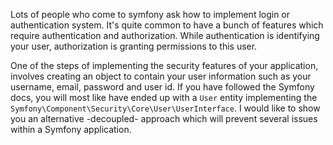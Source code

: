 [//]: # (TITLE: Decoupling Your Security User)
[//]: # (DATE: 2017-01-01T00:00:00+01:00)
[//]: # (TAGS: symfony, security, php, data transfer object)

Lots of people who come to symfony ask how to implement login or authentication system. It's quite common to have a
bunch of features which require authentication and authorization. While authentication is identifying your user,
authorization is granting permissions to this user.

One of the steps of implementing the security features of your application, involves creating an object to contain
your user information such as your username, email, password and user id. If you have followed the Symfony docs,
you will most like have ended up with a `User` entity implementing the
`Symfony\Component\Security\Core\User\UserInterface`. I would like to show you an alternative -decoupled- approach
which will prevent several issues within a Symfony application.
